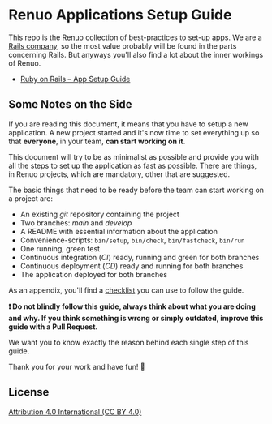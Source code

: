 # Renuo Applications Setup Guide

This repo is the [Renuo](https://www.renuo.ch) collection of best-practices to set-up apps.
We are a [Rails company](https://rubyonrails.org/foundation), so the most value probably
will be found in the parts concerning Rails. But anyways you'll also find a lot about the
inner workings of Renuo.

* [Ruby on Rails – App Setup Guide](./ruby_on_rails/README.md)

## Some Notes on the Side

If you are reading this document, it means that you have to setup a new application.
A new project started and it's now time to set everything up so that **everyone**,
in your team, **can start working on it**.

This document will try to be as minimalist as possible and provide you with all the steps to set up the application as
fast as possible. There are things, in Renuo projects, which are mandatory, other that are suggested.

The basic things that need to be ready before the team can start working on a project are:

* An existing *git* repository containing the project
* Two branches: *main* and *develop*
* A README with essential information about the application
* Convenience-scripts: `bin/setup`, `bin/check`, `bin/fastcheck`, `bin/run`
* One running, green test
* Continuous integration (*CI*) ready, running and green for both branches
* Continuous deployment (*CD*) ready and running for both branches
* The application deployed for both branches

As an appendix, you'll find a [checklist](checklist.md) you can use to follow the guide.

**:exclamation: Do not blindly follow this guide, always think about what you are doing and why.
If you think something is wrong or simply outdated, improve this guide with a Pull Request.**

We want you to know exactly the reason behind each single step of this guide.

Thank you for your work and have fun! :tada:

## License

[Attribution 4.0 International (CC BY 4.0)](https://creativecommons.org/licenses/by/4.0/legalcode)
